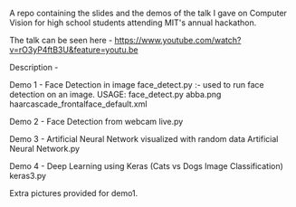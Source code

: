 A repo containing the slides and the demos of the talk I gave on Computer Vision for high school students attending MIT's annual hackathon.

The talk can be seen here - https://www.youtube.com/watch?v=rO3yP4ftB3U&feature=youtu.be

Description -

Demo 1 - Face Detection in image
face_detect.py :- used to run face detection on an image. 
USAGE: face_detect.py abba.png haarcascade_frontalface_default.xml

Demo 2 - Face Detection from webcam
live.py

Demo 3 - Artificial Neural Network visualized with random data
Artificial Neural Network.py

Demo 4 - Deep Learning using Keras (Cats vs Dogs Image Classification)
keras3.py

Extra pictures provided for demo1.


